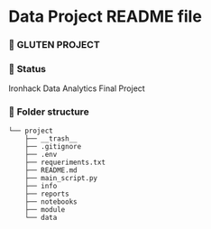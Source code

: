 # Data Project README file

### :raising_hand: **GLUTEN PROJECT** 

### :baby: **Status**
Ironhack Data Analytics Final Project


### :file_folder: **Folder structure**
```
└── project
    ├── __trash__
    ├── .gitignore
    ├── .env
    ├── requeriments.txt
    ├── README.md
    ├── main_script.py
    ├── info
    ├── reports
    ├── notebooks
    ├── module 
    └── data
      


